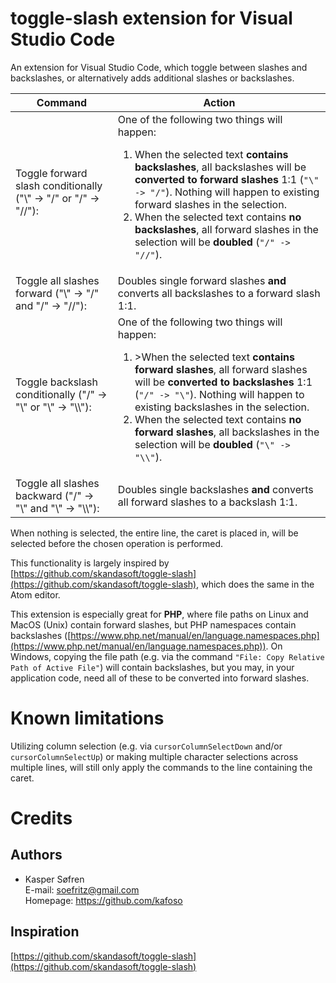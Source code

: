# toggle-slash extension for Visual Studio Code

An extension for Visual Studio Code, which toggle between slashes and backslashes, or alternatively adds additional slashes or backslashes.

|Command|Action|
|-|-|
|Toggle forward slash conditionally ("\\" -> "/" or "/" -> "//"):|One of the following two things will happen:<ol><li>When the selected text **contains backslashes**, all backslashes will be **converted to forward slashes** 1:1 (`"\" -> "/"`). Nothing will happen to existing forward slashes in the selection.</li><li>When the selected text contains **no backslashes**, all forward slashes in the selection will be **doubled** (`"/" -> "//"`).</li></ol>|
|Toggle all slashes forward ("\\" -> "/" and "/" -> "//"):|Doubles single forward slashes **and** converts all backslashes to a forward slash 1:1.|
|Toggle backslash conditionally ("/" -> "\\" or "\\" -> "\\\\"):|One of the following two things will happen:<ol><li>>When the selected text **contains forward slashes**, all forward slashes will be **converted to backslashes** 1:1 (`"/" -> "\"`). Nothing will happen to existing backslashes in the selection.</li><li>When the selected text contains **no forward slashes**, all backslashes in the selection will be **doubled** (`"\" -> "\\"`).</li></ol>|
|Toggle all slashes backward ("/" -> "\\" and "\\" -> "\\\\"):|Doubles single backslashes **and** converts all forward slashes to a backslash 1:1.|

When nothing is selected, the entire line, the caret is placed in, will be selected before the chosen operation is performed.

This functionality is largely inspired by [https://github.com/skandasoft/toggle-slash](https://github.com/skandasoft/toggle-slash), which does the same in the Atom editor.

This extension is especially great for **PHP**, where file paths on Linux and MacOS (Unix) contain forward slashes, but PHP namespaces contain backslashes ([https://www.php.net/manual/en/language.namespaces.php](https://www.php.net/manual/en/language.namespaces.php)). On Windows, copying the file path (e.g. via the command `"File: Copy Relative Path of Active File"`) will contain backslashes, but you may, in your application code, need all of these to be converted into forward slashes.

# Known limitations

Utilizing column selection (e.g. via `cursorColumnSelectDown` and/or `cursorColumnSelectUp`) or making multiple character selections across multiple lines, will still only apply the commands to the line containing the caret.

# Credits

## Authors

  - Kasper Søfren
    <br>E-mail: soefritz@gmail.com
    <br>Homepage: https://github.com/kafoso

## Inspiration

[https://github.com/skandasoft/toggle-slash](https://github.com/skandasoft/toggle-slash)
